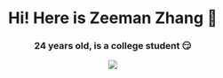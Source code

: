 <h1 align="center">Hi! Here is Zeeman Zhang 🎉</h1>

<h3 align="center">24 years old, is a college student 😏</h2>

<p align="center">
  <img src="https://github-readme-stats.vercel.app/api?username=zeemanz&count_private=true&include_all_commits=true&hide_title=true&show_icons=true&theme=dracula" />
</p>
